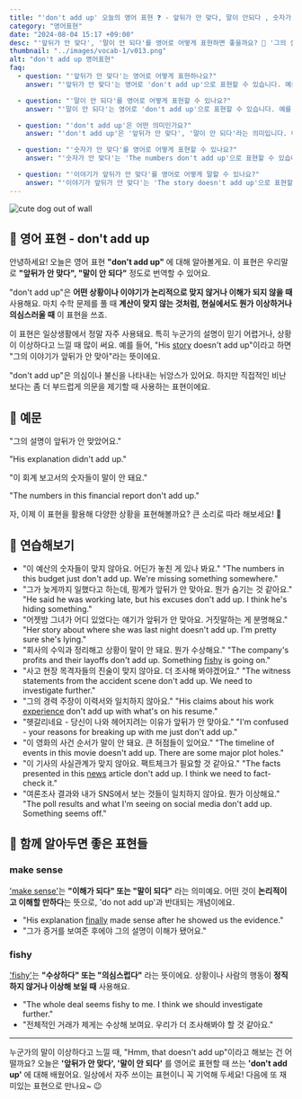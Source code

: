 ```yaml
---
title: "'don't add up' 오늘의 영어 표현 ❓ - 앞뒤가 안 맞다, 말이 안되다 , 숫자가 안 맞다  영어로"
category: "영어표현"
date: "2024-08-04 15:17 +09:00"
desc: "'앞뒤가 안 맞다', '말이 안 되다'를 영어로 어떻게 표현하면 좋을까요? 🤔 '그의 설명이 앞뒤가 안 맞아요', '이 회계 보고서의 숫자들이 말이 안 돼요' 등을 영어로 표현하는 법을 배워봅시다. 다양한 예문을 통해서 연습하고 본인의 표현으로 만들어 보세요."
thumbnail: "../images/vocab-1/v013.png"
alt: "don't add up 영어표현"
faq:
  - question: "'앞뒤가 안 맞다'는 영어로 어떻게 표현하나요?"
    answer: "'앞뒤가 안 맞다'는 영어로 'don't add up'으로 표현할 수 있습니다. 예를 들어, 'His story doesn't add up'은 '그의 이야기가 앞뒤가 안 맞아'라는 의미입니다."

  - question: "'말이 안 되다'를 영어로 어떻게 표현할 수 있나요?"
    answer: "'말이 안 되다'는 영어로 'don't add up'으로 표현할 수 있습니다. 예를 들어, 'The numbers in this report don't add up'은 '이 보고서의 숫자들이 말이 안 돼'라고 할 수 있습니다."

  - question: "'don't add up'은 어떤 의미인가요?"
    answer: "'don't add up'은 '앞뒤가 안 맞다', '말이 안 되다'라는 의미입니다. 어떤 상황이나 설명이 논리적으로 맞지 않거나 이해가 되지 않을 때 사용합니다."

  - question: "'숫자가 안 맞다'를 영어로 어떻게 표현할 수 있나요?"
    answer: "'숫자가 안 맞다'는 'The numbers don't add up'으로 표현할 수 있습니다. 예를 들어, 'The numbers in this budget don't add up'은 '이 예산의 숫자들이 맞지 않아'라는 의미입니다."

  - question: "'이야기가 앞뒤가 안 맞다'를 영어로 어떻게 말할 수 있나요?"
    answer: "'이야기가 앞뒤가 안 맞다'는 'The story doesn't add up'으로 표현할 수 있습니다. 예를 들어, 'Her story about where she was last night doesn't add up'은 '어젯밤 그녀가 어디 있었다는 얘기가 앞뒤가 안 맞아'라고 할 수 있습니다."
---
```


![cute dog out of wall](../images/vocab-1/v013-1.avif)

## 🌟 영어 표현 - don't add up

안녕하세요! 오늘은 영어 표현 **"don't add up"** 에 대해 알아볼게요. 이 표현은 우리말로 **"앞뒤가 안 맞다", "말이 안 되다"** 정도로 번역할 수 있어요.

"don't add up"은 **어떤 상황이나 이야기가 논리적으로 맞지 않거나 이해가 되지 않을 때** 사용해요. 마치 수학 문제를 풀 때 **계산이 맞지 않는 것처럼, 현실에서도 뭔가 이상하거나 의심스러울 때** 이 표현을 쓰죠.

이 표현은 일상생활에서 정말 자주 사용돼요. 특히 누군가의 설명이 믿기 어렵거나, 상황이 이상하다고 느낄 때 많이 써요. 예를 들어, "His [story](/blog/in-english/537.story/) doesn't add up"이라고 하면 "그의 이야기가 앞뒤가 안 맞아"라는 뜻이에요.

"don't add up"은 의심이나 불신을 나타내는 뉘앙스가 있어요. 하지만 직접적인 비난보다는 좀 더 부드럽게 의문을 제기할 때 사용하는 표현이에요.

## 📖 예문

"그의 설명이 앞뒤가 안 맞았어요."

"His explanation didn't add up."

"이 회계 보고서의 숫자들이 말이 안 돼요."

"The numbers in this financial report don't add up."

자, 이제 이 표현을 활용해 다양한 상황을 표현해볼까요? 큰 소리로 따라 해보세요! 🚀

## 💬 연습해보기

<ul data-interactive-list>
  <li data-interactive-item>
    <span data-toggler>"이 예산의 숫자들이 맞지 않아요. 어딘가 놓친 게 있나 봐요."</span>
    <span data-answer>"The numbers in this budget just don't add up. We're missing something somewhere."</span>
  </li>
  <li data-interactive-item>
    <span data-toggler>"그가 늦게까지 일했다고 하는데, 핑계가 앞뒤가 안 맞아요. 뭔가 숨기는 것 같아요."</span>
    <span data-answer>"He said he was working late, but his excuses don't add up. I think he's hiding something."</span>
  </li>
  <li data-interactive-item>
    <span data-toggler>"어젯밤 그녀가 어디 있었다는 얘기가 앞뒤가 안 맞아요. 거짓말하는 게 분명해요."</span>
    <span data-answer>"Her story about where she was last night doesn't add up. I'm pretty sure she's lying."</span>
  </li>
  <li data-interactive-item>
    <span data-toggler>"회사의 수익과 정리해고 상황이 말이 안 돼요. 뭔가 수상해요."</span>
    <span data-answer>"The company's profits and their layoffs don't add up. Something <a href="/blog/vocab-1/006.fishy/">fishy</a> is going on."</span>
  </li>
  <li data-interactive-item>
    <span data-toggler>"사고 현장 목격자들의 진술이 맞지 않아요. 더 조사해 봐야겠어요."</span>
    <span data-answer>"The witness statements from the accident scene don't add up. We need to investigate further."</span>
  </li>
  <li data-interactive-item>
    <span data-toggler>"그의 경력 주장이 이력서와 일치하지 않아요."</span>
    <span data-answer>"His claims about his work <a href="/blog/in-english/415.experience/">experience</a> don't add up with what's on his resume."</span>
  </li>
  <li data-interactive-item>
    <span data-toggler>"헷갈리네요 - 당신이 나와 헤어지려는 이유가 앞뒤가 안 맞아요."</span>
    <span data-answer>"I'm confused - your reasons for breaking up with me just don't add up."</span>
  </li>
  <li data-interactive-item>
    <span data-toggler>"이 영화의 사건 순서가 말이 안 돼요. 큰 허점들이 있어요."</span>
    <span data-answer>"The timeline of events in this movie doesn't add up. There are some major plot holes."</span>
  </li>
  <li data-interactive-item>
    <span data-toggler>"이 기사의 사실관계가 맞지 않아요. 팩트체크가 필요할 것 같아요."</span>
    <span data-answer>"The facts presented in this <a href="/blog/in-english/536.news/">news</a> article don't add up. I think we need to fact-check it."</span>
  </li>
  <li data-interactive-item>
    <span data-toggler>"여론조사 결과와 내가 SNS에서 보는 것들이 일치하지 않아요. 뭔가 이상해요."</span>
    <span data-answer>"The poll results and what I'm seeing on social media don't add up. Something seems off."</span>
  </li>
</ul>

## 🤝 함께 알아두면 좋은 표현들

### make sense

['make sense'](/blog/in-english/068.make-sense/)는 **"이해가 되다" 또는 "말이 되다"** 라는 의미예요. 어떤 것이 **논리적이고 이해할 만하다**는 뜻으로, 'do not add up'과 반대되는 개념이에요.

- "His explanation [finally](/blog/in-english/182.finally/) made sense after he showed us the evidence."
- "그가 증거를 보여준 후에야 그의 설명이 이해가 됐어요."

### fishy

['fishy'](/blog/vocab-1/006.fishy/)는 **"수상하다" 또는 "의심스럽다"** 라는 뜻이에요. 상황이나 사람의 행동이 **정직하지 않거나 이상해 보일 때** 사용해요.

- "The whole deal seems fishy to me. I think we should investigate further."
- "전체적인 거래가 제게는 수상해 보여요. 우리가 더 조사해봐야 할 것 같아요."

---

누군가의 말이 이상하다고 느낄 때, "Hmm, that doesn't add up"이라고 해보는 건 어떨까요? 오늘은 **'앞뒤가 안 맞다', '말이 안 되다'** 를 영어로 표현할 때 쓰는 **'don't add up'** 에 대해 배웠어요. 일상에서 자주 쓰이는 표현이니 꼭 기억해 두세요! 다음에 또 재미있는 표현으로 만나요~ 😉
